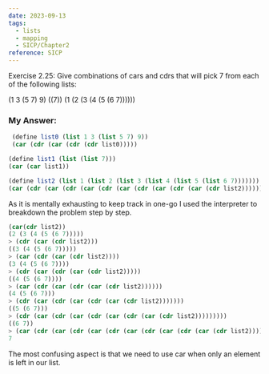 ```yaml
---
date: 2023-09-13
tags:
  - lists
  - mapping
  - SICP/Chapter2
reference: SICP
---
```



Exercise 2.25: Give combinations of cars and cdrs that will pick 7 from each of the following lists:

(1 3 (5 7) 9)
((7))
(1 (2 (3 (4 (5 (6 7))))))



### My Answer:

```Scheme
 (define list0 (list 1 3 (list 5 7) 9))
 (car (cdr (car (cdr (cdr list0)))))
 ```

```Scheme
(define list1 (list (list 7)))
(car (car list1))
```




```Scheme
(define list2 (list 1 (list 2 (list 3 (list 4 (list 5 (list 6 7)))))))
(car (cdr (car (cdr (car (cdr (car (cdr (car (cdr (car (cdr list2)))))))))))) 

```



As it is mentally exhausting to keep track in one-go I used the interpreter to breakdown the problem step by step.

```Scheme
(car(cdr list2))
(2 (3 (4 (5 (6 7)))))
> (cdr (car (cdr list2)))
((3 (4 (5 (6 7)))))
> (car (cdr (car (cdr list2))))
(3 (4 (5 (6 7))))
> (cdr (car (cdr (car (cdr list2)))))
((4 (5 (6 7))))
> (car (cdr (car (cdr (car (cdr list2))))))
(4 (5 (6 7)))
> (cdr (car (cdr (car (cdr (car (cdr list2)))))))
((5 (6 7)))
> (cdr (car (cdr (car (cdr (car (cdr (car (cdr list2)))))))))
((6 7))
> (car (cdr (car (cdr (car (cdr (car (cdr (car (cdr (car (cdr list2)))))))))))) 
7
```

The most confusing aspect is that we need to use car when only an element is left in our list. 